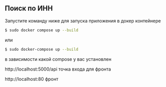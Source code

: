 ## Поиск по ИНН
Запустите команду ниже для запуска приложения в докер контейнере

```bash
$ sudo docker compose up --build
```
или 
```bash
$ sudo docker-compose up --build
```
в зависимости какой compose у вас установлен

http://localhost:5000/api точка входа для фронта

http://localhost:80 фронт